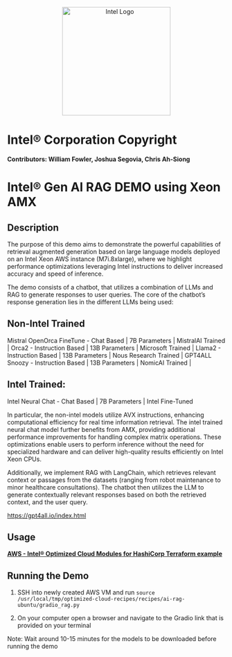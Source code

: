 <p align="center">
  <img src="https://github.com/intel/optimized-cloud-recipes/blob/main/images/logo-classicblue-800px.png?raw=true" alt="Intel Logo" width="250"/>
</p>

# Intel® Corporation Copyright

**Contributors: William Fowler, Joshua Segovia, Chris Ah-Siong**

# Intel® Gen AI RAG DEMO using Xeon AMX

## Description 

The purpose of this demo aims to demonstrate the powerful capabilities of retrieval augmented generation based on large language models deployed on an Intel Xeon AWS instance (M7i.8xlarge), where we highlight performance optimizations leveraging Intel instructions to deliver increased accuracy and speed of inference. 

The demo consists of a chatbot, that utilizes a combination of LLMs and RAG to generate responses to user queries. The core of the chatbot’s response generation lies in the different LLMs being used:  

## Non-Intel Trained
Mistral OpenOrca FineTune - Chat Based | 7B Parameters | MistralAI Trained |
Orca2 - Instruction Based | 13B Parameters | Microsoft Trained |
Llama2 - Instruction Based | 13B Parameters | Nous Research Trained |
GPT4ALL Snoozy - Instruction Based | 13B Parameters | NomicAI Trained |

## Intel Trained: 
Intel Neural Chat - Chat Based | 7B Parameters | Intel Fine-Tuned

In particular, the non-intel models utilize AVX instructions, enhancing computational efficiency for real time information retrieval. The intel trained neural chat model further benefits from AMX, providing additional performance improvements for handling complex matrix operations. These optimizations enable users to perform inference without the need for specialized hardware and can deliver high-quality results efficiently on Intel Xeon CPUs. 

Additionally, we implement RAG with LangChain, which retrieves relevant context or passages from the datasets (ranging from robot maintenance to minor healthcare consultations). The chatbot then utilizes the LLM to generate contextually relevant responses based on both the retrieved context, and the user query. 

https://gpt4all.io/index.html

## Usage

[**AWS - Intel® Optimized Cloud Modules for HashiCorp Terraform example**](https://github.com/intel/terraform-intel-aws-vm/tree/fast-rag/examples/gen-ai-rag-demo) 

## Running the Demo

1. SSH into newly created AWS VM and run `source /usr/local/tmp/optimized-cloud-recipes/recipes/ai-rag-ubuntu/gradio_rag.py`

2. On your computer open a browser and navigate to the Gradio link that is provided on your terminal

Note: Wait around 10-15 minutes for the models to be downloaded before running the demo